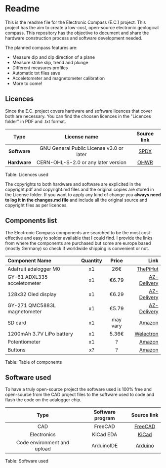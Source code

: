 

# Readme

This is the readme file for the Electronic Compass (E.C.) project. This project has the aim to create a low-cost, open-source electronic geological compass. This repository has the objective to document and share the hardware construction process and software development needed. 

The planned compass features are:


+ Measure dip and dip direction of a plane
+ Measure strike slip, trend and plunge
+ Different measures profiles
+ Automatic txt files save
+ Acceletometer and magnetometer calibration
+ More to come!

## Licences
Since the E.C. project covers hardware and software licences that cover both are necessary. You can find the choosen licences in the "Licences folder" in PDF and .txt format.

| Type | License name | Source link | 
| :----: |:----: | :----:|
| **Software** | GNU General Public License v3.0 or later | [SPDX](https://spdx.org/licenses/GPL-3.0-or-later.html) |
| **Hardware** | CERN-OHL-S-2.0 or any later version | [OHWR](https://ohwr.org/cern_ohl_s_v2.txt) |

Table: Licences used

The copyrights to both hardware and software are explicited in the copyright.pdf and copyright.md files and the original copies are stored in the License folder. If you want to apply any kind of change you **always need to log it in the changes.md file** and include all the original source and copyright files as per licences.

## Components list


The Electronic Compass components are searched to be the most cost-effective and easy to solder available that I could find. I provide the links from where the components are purchased but some are europe based (mostly Germany) so check if worldwide shipping is convenient or not.



| Component Name | Quantity | Price | Link |
|:---|:----:|:----:| ---: |
| Adafruit adalogger M0 | x1 | 26€ | [ThePiHut](https://thepihut.com/products/adafruit-feather-m0-adalogger) |
| GY-61 ADXL335 acceletometer | x1 | €6.79 | [AZ-Delivery](https://www.az-delivery.de/en/products/gy-61-adxl335-beschleunigungssensor-3-axis-neigungswinkel-modul-1?variant=20332875546720) |
| 128x32 Oled display | x1 | €6.29 | [AZ-Delivery](https://thepihut.com/products/adafruit-feather-m0-adalogger) |
| GY-271 QMC5883L magnetometer | x1 | €5.79 | [AZ-Delivery](https://www.az-delivery.de/en/products/gy-271-kompassmodul-kompass-magnet-sensor-fuer-arduino-und-raspberry-pi?variant=18912984432736) |
| SD card | x1 | may vary | [Amazon](https://www.amazon.com/)
| 1200mAh 3.7V LiPo battery | x1 | 5.36€ | [Welectron](https://www.welectron.com/LiPo-Pouch-Battery-503562-37V-1200mAh) |
| Potentiometer | x1 | ? | [Amazon](https://www.amazon.com/) |
| Buttons | x? | ? | [Amazon](https://www.amazon.com/) |


Table: Table of components



## Software used

To have a truly open-source project the software used is 100% free and open-source from the CAD project files to the software used to code and flash the code on the adalogger chip.

| Type | Software program | Source link | 
| :----: |:----: | :----:|
| CAD | FreeCAD | [FreeCAD](https://www.freecadweb.org/) |
| Electronics | KiCad EDA| [KiCad](https://kicad.org/) |
| Code environment and upload | ArduinoIDE | [Arduino](https://www.arduino.cc/en/software) |

Table: Software used

